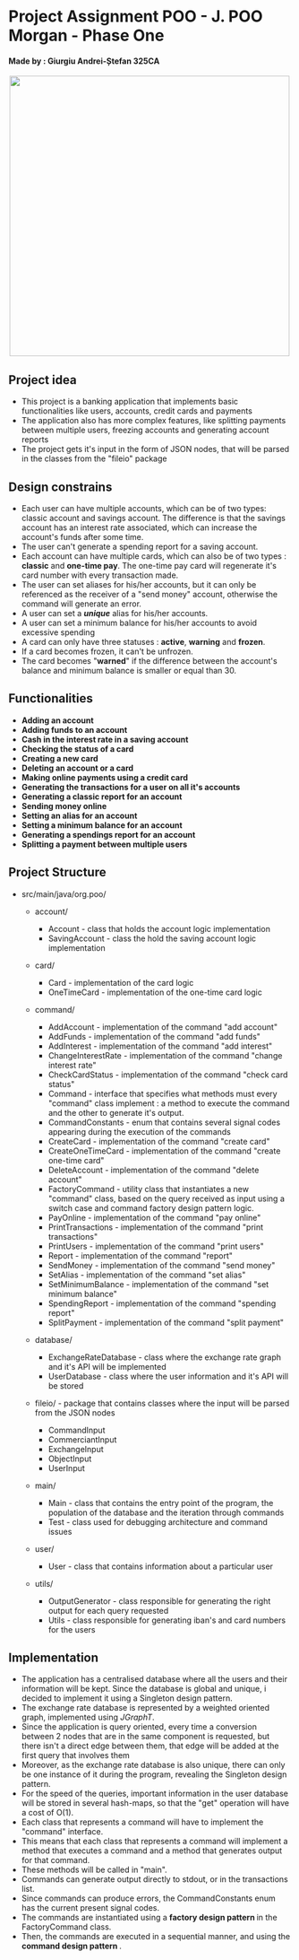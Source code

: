 # Project Assignment POO  - J. POO Morgan - Phase One

#### Made by : Giurgiu Andrei-Ștefan 325CA

<div align="center"><img src="https://tenor.com/view/xrd-exrd-crypto-btc-eth-gif-23801255.gif" width="500px"></div>

## Project idea
* This project is a banking application that implements basic functionalities like users, accounts, credit cards and payments
* The application also has more complex features, like splitting payments between multiple users, freezing accounts and generating account reports 
* The project gets it's input in the form of JSON nodes, that will be parsed in the classes from the "fileio" package

## Design constrains
* Each user can have multiple accounts, which can be of two types: classic account and savings account. The difference is that the savings account has an interest rate associated, which can increase the account's funds after some time.
* The user can't generate a spending report for a saving account.
* Each account can have multiple cards, which can also be of two types : <b>classic</b> and <b>one-time pay</b>. The one-time pay card will regenerate it's card number with every transaction made.
* The user can set aliases for his/her accounts, but it can only be referenced as the receiver of a "send money" account, otherwise the command will generate an error.
* A user can set a <i><b>unique</b></i> alias for his/her accounts.
* A user can set a minimum balance for his/her accounts to avoid excessive spending
* A card can only have three statuses : <b>active</b>, <b>warning</b> and <b>frozen</b>.
* If a card becomes frozen, it can't be unfrozen.
* The card becomes "<b>warned</b>" if the difference between the account's balance and minimum balance is smaller or equal than 30.

## Functionalities
* <b>Adding an account </b>
* <b>Adding funds to an account</b>
* <b>Cash in the interest rate in a saving account</b>
* <b>Checking the status of a card</b>
* <b>Creating a new card</b>
* <b>Deleting an account or a card</b>
* <b>Making online payments using a credit card</b>
* <b>Generating the transactions for a user on all it's accounts</b>
* <b>Generating a classic report for an account</b>
* <b>Sending money online</b>
* <b>Setting an alias for an account</b>
* <b>Setting a minimum balance for an account</b>
* <b>Generating a spendings report for an account</b>
* <b>Splitting a payment between multiple users</b>

## Project Structure

* src/main/java/org.poo/
  * account/
    * Account - class that holds the account logic implementation
    * SavingAccount - class the hold the saving account logic implementation
  
  * card/
    * Card - implementation of the card logic
    * OneTimeCard - implementation of the one-time card logic

  * command/
    * AddAccount - implementation of the command "add account"
    * AddFunds - implementation of the command "add funds"
    * AddInterest - implementation of the command "add interest"
    * ChangeInterestRate - implementation of the command "change interest rate"
    * CheckCardStatus - implementation of the command "check card status"
    * Command - interface that specifies what methods must every "command" class implement : a method to execute the command and the other to generate it's output.
    * CommandConstants - enum that contains several signal codes appearing during the execution of the commands
    * CreateCard - implementation of the command "create card"
    * CreateOneTimeCard - implementation of the command "create one-time card"
    * DeleteAccount - implementation of the command "delete account"
    * FactoryCommand - utility class that instantiates a new "command" class, based on the query received as input using a switch case and command factory design pattern logic.
    * PayOnline - implementation of the command "pay online"
    * PrintTransactions - implementation of the command "print transactions"
    * PrintUsers - implementation of the command "print users"
    * Report - implementation of the command "report"
    * SendMoney - implementation of the command "send money"
    * SetAlias - implementation of the command "set alias"
    * SetMinimumBalance - implementation of the command "set minimum balance"
    * SpendingReport - implementation of the command "spending report"
    * SplitPayment - implementation of the command "split payment"

  * database/
    * ExchangeRateDatabase - class where the exchange rate graph and it's API will be implemented
    * UserDatabase - class where the user information and it's API will be stored

  * fileio/ - package that contains classes where the input will be parsed from the JSON nodes
    * CommandInput
    * CommerciantInput
    * ExchangeInput
    * ObjectInput
    * UserInput

  * main/
    * Main - class that contains the entry point of the program, the population of the database and the iteration through commands
    * Test - class used for debugging architecture and command issues

  * user/
    * User - class that contains information about a particular user
  
  * utils/
    * OutputGenerator - class responsible for generating the right output for each query requested
    * Utils - class responsible for generating iban's and card numbers for the users

## Implementation

* The application has a centralised database where all the users and their information will be kept. Since the database is global and unique, i decided to implement it using a Singleton design pattern.
* The exchange rate database is represented by a weighted oriented graph, implemented using <i>JGraphT</i>.
* Since the application is query oriented, every time a conversion between 2 nodes that are in the same component is requested, but there isn't a direct edge between them, that edge will be added at the first query that involves them
* Moreover, as the exchange rate database is also unique, there can only be one instance of it during the program, revealing the Singleton design pattern.
* For the speed of the queries, important information in the user database will be stored in several hash-maps, so that the "get" operation will have a cost of O(1).
* Each class that represents a command will have to implement the "command" interface.
* This means that each class that represents a command will implement a method that executes a command and a method that generates output for that command.
* These methods will be called in "main".
* Commands can generate output directly to stdout, or in the transactions list.
* Since commands can produce errors, the CommandConstants enum has the current present signal codes.
* The commands are instantiated using a <b> factory design pattern </b> in the FactoryCommand class.
* Then, the commands are executed in a sequential manner, and using the <b> command design pattern </b>.